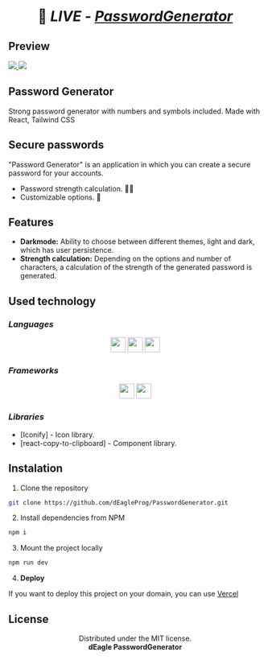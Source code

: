 # <p align='center'> 🔗 _LIVE_ - [_**PasswordGenerator**_](https://deaglegenerator.vercel.app/)</p>

## Preview

<a href="https://deaglegenerator.vercel.app/" target="_blank">
  <img src="https://i.imgur.com/xOYEgFz.png"> 
</a>

<a href="https://deaglegenerator.vercel.app/" target="_blank">
  <img src="https://i.imgur.com/HEBbjmj.png"> 
</a>

## Password Generator
Strong password generator with numbers and symbols included.
Made with React, Tailwind CSS


## Secure passwords

"Password Generator" is an application in which you can create a secure password for your accounts.

- Password strength calculation. 💪🏻
- Customizable options. 🔏

## Features

- **Darkmode:** Ability to choose between different themes, light and dark, which has user persistence.
- **Strength calculation:** Depending on the options and number of characters, a calculation of the strength of the generated password is generated.

## Used technology
### _Languages_
<p align='center'>
    <img height="30"src="https://img.shields.io/badge/html5-%23E34F26.svg?style=for-the-badge&logo=html5&logoColor=white">
    <img height="30"src="https://img.shields.io/badge/css3-%231572B6.svg?style=for-the-badge&logo=css3&logoColor=white">
    <img height="30"src="https://img.shields.io/badge/javascript-%23323330.svg?style=for-the-badge&logo=javascript&logoColor=%23F7DF1E">
</p>

### _Frameworks_
<p align='center'>
    <img height="30"src="https://img.shields.io/badge/react-%2320232a.svg?style=for-the-badge&logo=react&logoColor=%2361DAFB">
    <img height="30"src="https://img.shields.io/badge/tailwindcss-%2338B2AC.svg?style=for-the-badge&logo=tailwind-css&logoColor=%23FFFFFF)">
</p>

### _Libraries_

- [Iconify] - Icon library.
- [react-copy-to-clipboard] - Component library.

## Instalation
1. Clone the repository
```sh
git clone https://github.com/dEagleProg/PasswordGenerator.git
```
2. Install dependencies from NPM
```sh
npm i
```
3. Mount the project locally
```sh
npm run dev
```
4. <b>Deploy</b>

If you want to deploy this project on your domain, you can use <a href="https://vercel.com/" target="_blank">Vercel</a>


## License
<p align = 'center'> Distributed under the MIT license. <br> <b>dEagle PasswordGenerator</b>

